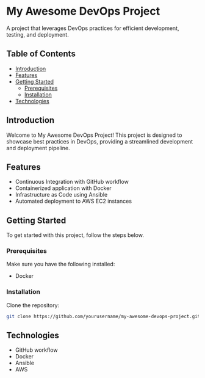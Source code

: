 # My Awesome DevOps Project

A project that leverages DevOps practices for efficient development, testing, and deployment.

## Table of Contents

- [Introduction](#introduction)
- [Features](#features)
- [Getting Started](#getting-started)
  - [Prerequisites](#prerequisites)
  - [Installation](#installation)
- [Technologies](#technologies)


## Introduction

Welcome to My Awesome DevOps Project! This project is designed to showcase best practices in DevOps, providing a streamlined development and deployment pipeline.

## Features

- Continuous Integration with GitHub workflow
- Containerized application with Docker
- Infrastructure as Code using Ansible
- Automated deployment to AWS EC2 instances


## Getting Started

To get started with this project, follow the steps below.

### Prerequisites

Make sure you have the following installed:

- Docker

### Installation

 Clone the repository:

   ```bash
   git clone https://github.com/yourusername/my-awesome-devops-project.git
   ```

## Technologies

- GitHub workflow
- Docker
- Ansible
- AWS


